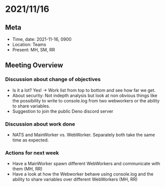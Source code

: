 # 2021/11/16

## Meta

- Time, date: 2021-11-16, 0900
- Location: Teams
- Present: MH, SM, RR

## Meeting Overview

### Discussion about change of objectives
- Is it a lot? Yes! -> Work list from top to bottom and see how far we get.
- About security: Not indepth analysis but look at non obvious things like the possibility to write to console.log from two webworkers or the ability to share variables.
- Suggestion to join the public Deno discord server

### Discussion about work done
- NATS and MainWorker vs. WebWorker. Separately both take the same time as expected.
 
### Actions for next week
- Have a MainWorker spawn different WebWorkers and communicate with them (MH, RR)
- Have a look at how the Webworker behave using console.log and the ability to share variables over different WebWorkers  (MH, RR)
